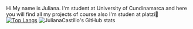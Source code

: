 Hi.My name is Juliana. I'm student at University of Cundinamarca and here you will find all my projects of course also I'm studen at platzi:green_heart:
[![Top Langs](https://github-readme-stats.vercel.app/api/top-langs/?username=jlianacastillo)](https://github.com/jlianacastillo/github-readme-stats)
![JulianaCastillo's GitHub stats](https://github-readme-stats.vercel.app/api?username=jlianacastillo&show_icons=true)

